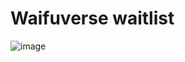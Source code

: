 # Waifuverse waitlist

![image](https://github.com/zoxione/waifuverse-waitlist/assets/73276298/399968ba-05a6-4302-aa2b-ffc680322ffb)
